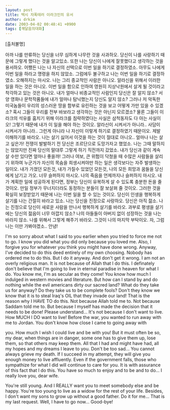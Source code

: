 ```yaml
---
layout: post
title: 택시 자폭테러 이라크인의 유서
author: drkim
date: 2003-04-02 00:48:41 +0900
tags: [깨달음의대화]
---
```

[출처불명]
  

  
아까 나를 만류하는 당신을 너무 심하게 나무란 것을 사과하오. 당신이 나를 사랑하기 때문에 그렇게 했다는 것을 알고있소. 또한 나는 당신이 나에게 잘못했다고 생각하는 것을 용서하오. 어쨌든 나는 나 자신의 선택으로 이번 일을 하기로 결정하였소. 아무도 나에게 이번 일을 하라고 명령을 하지 않았소. 그럼에두 불구하고 나는 이번 일을 하기로 결정하였소. 오해하지는 마시오. 나는 그리 종교적인 사람은 아니오. 알라신을 위해서 이러한 일을 하는 것은 아니오. 이번 일을 함으로 인하여 영원히 지상낙원에서 살게 될 것이라고 착각하고 있는 것은 아니오. 내가 얼마나 비종교적인 사람인지 당신은 잘 알지 않소? 서양 영화나 문학작품들에 내가 얼마나 탐닉했는지 당신도 알지 않소? 그러나 저 악독한 미국놈들이 우리의 성스러운 땅을 함부로 유린하는 것을 보고 어떻게 가만 있을 수 있겠소? 혹시 그들이 우리를 전부 바보라고 생각하는 것은 아닌지 모르겠소? 물론 그들이 이라크의 석유를 훔치기 위해 이라크를 침략하였다는 사실은 삼척동자도 다 아는 사실이오! 그렇기 때문에 내가 이 일을 해야 하는 것이오. 알라신이 시켜서가 아니라.. 사담이 시켜서가 아니라.. 그런게 아니라 나 자신이 이렇게 하기로 결정하였기 때문이오. 제발 이해하기를 바라오. 나는 살기 싫어서 이것을 하는 것이 절대로 아니오.. 얼마나 나는 살고 싶은가! 전쟁이 발발하기 전 당신은 조르단으로 도망가자고 했었소. 나는 그때 말하지는 않았지만 진짜 당신의 말대루 그렇게 하기 직전까지 갔었소. 내가 당신과 같이 계속 살 수만 있다면 얼마나 좋을까! 그러나 여보, 큰 위험이 닥쳤을 때 수많은 사람들을 살리기 위하여 누군가가 자신의 목숨을 희생시켜야만 하는 일은 생각보다는 자주 발생하는 일이오. 내가 가졌던 모든것, 내가 가질수 있었던 모든것, 나의 모든 희망과 꿈들을 당신에게 남기고 가오. 너무 슬퍼하지 마시오. 나의 죽음을 언제까지나 슬퍼하지 마시오. 내가 계획한 일에 성공하게 된다면, 정부는 당신이 유복하게 살 수 있도록 충분한 돈을 줄 것이오. 만일 정부가 무너지더라도 동정하는 분들이 잘 보살펴 줄 것이오. 그러한 것을 확실히 보장받았기 때문에 나는 이번 일을 할 수 있는 것이오. 당신이 인생을 행복하게 살기를 나는 간절히 바라고 있소. 나는 당신을 진정으로 사랑하오. 당신은 아직 젊소. 나는 진정으로 당신이 새로운 사람을 만나서 행복하게 살기를 바라오. 과부로 평생을 살기에는 당신의 젊음이 너무 아깝지 않소? 나의 아들들이 아버지 없이 성장하는 것을 나는 바라지 않소. 나를 위해서 그렇게 해주기 바라오. 그것이 나의 마지막 부탁이오. 자, 그럼 나는 이만 가봐야겠소.. 안녕!
  

  

  

  
I'm so sorry about what I said to you earlier when you tried to force me not to go. I know you did what you did only because you loved me. Also, I forgive you for whatever you think you might have done wrong. Anyway, I've decided to do this deed entirely of my own choosing. Nobody has ordered me to do this. But I do it anyway. And don't get it wrong. I am not an overly religious man. It is not because of Allah that I do this. I definately don't believe that I'm going to live in eternal paradise in heaven for what I do. You know me, I'm as secular as they come! You know how much I indulged in western movies and literature. But how can I stand by and do nothing while the evil americans dirty our sacred land? What do they take us for anyway? Do they take us to be complete fools? Don't they know we know that it is to steal Iraq's OIL that they invade our land! That is the reason why I HAVE TO do this. Not because Allah told me to. Not because Saddam told me to. But because I myself has made the decision that it needs to be done! Please understand... It's not because I don't want to live. How MUCH I DO want to live! Before the war, you wanted to run away with me to Jordan. You don't know how close I came to going away with
  
you. How much I wish I could live and be with you! But it must often be so, my dear, when things are in danger, some one has to give them up, lose them, so that others may keep them. All that I had and might have had, all my hopes and my dreams I leave to you. Don't be too sad... You cannot always grieve my death. If I succeed in my attempt, they will give you enough money to live affluently. Even if the government falls, those who sympathize for what I did will continue to care for you. It is with assurance of this fact that I do this. You have so much to enjoy and to be and to do... I really love you, dear wife.
  
You're still young. And I REALLY want you to meet somebody else and be happy. You're too young to live as a widow for the rest of your life. Besides, I don't want my sons to grow up without a good father. Do it for me... That is my last request. Well, I have to go now... Good-bye!
